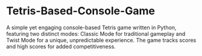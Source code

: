 # Tetris-Based-Console-Game

A simple yet engaging console-based Tetris game written in Python, featuring two distinct modes: Classic Mode for traditional gameplay and Twist Mode for a unique, unpredictable experience. The game tracks scores and high scores for added competitiveness.
